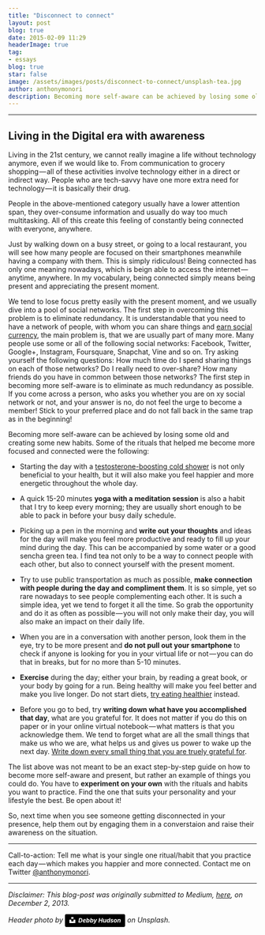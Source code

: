 ```yaml
---
title: "Disconnect to connect"
layout: post
blog: true
date: 2015-02-09 11:29
headerImage: true
tag:
- essays
blog: true
star: false
image: /assets/images/posts/disconnect-to-connect/unsplash-tea.jpg
author: anthonymonori
description: Becoming more self-aware can be achieved by losing some old and creating some new habits. Some of the rituals that helped me become more focused and connected were the following
---
```


---

## Living in the Digital era with awareness

Living in the 21st century, we cannot really imagine a life without technology anymore, even if we would like to. From communication to grocery shopping — all of these activities involve technology either in a direct or indirect way. People who are tech-savvy have one more extra need for technology — it is basically their drug.

People in the above-mentioned category usually have a lower attention span, they over-consume information and usually do way too much multitasking. All of this create this feeling of constantly being connected with everyone, anywhere.

Just by walking down on a busy street, or going to a local restaurant, you will see how many people are focused on their smartphones meanwhile having a company with them. This is simply ridiculous! Being connected has only one meaning nowadays, which is beign able to access the internet — anytime, anywhere. In my vocabulary, being connected simply means being present and appreciating the present moment.

We tend to lose focus pretty easily with the present moment, and we usually dive into a pool of social networks. The first step in overcoming this problem is to eliminate redundancy. It is understandable that you need to have a network of people, with whom you can share things and [earn social currency](https://web.archive.org/web/20160315030615/http://en.wikipedia.org/wiki/Social_currency), the main problem is, that we are usually part of many more. Many people use some or all of the following social networks: Facebook, Twitter, Google+, Instagram, Foursquare, Snapchat, Vine and so on. Try asking yourself the following questions: How much time do I spend sharing things on each of those networks? Do I really need to over-share? How many friends do you have in common between those networks? The first step in becoming more self-aware is to eliminate as much redundancy as possible. If you come across a person, who asks you whether you are on xy social network or not, and your answer is no, do not feel the urge to become a member! Stick to your preferred place and do not fall back in the same trap as in the beginning!

Becoming more self-aware can be achieved by losing some old and creating some new habits. Some of the rituals that helped me become more focused and connected were the following:

- Starting the day with a [testosterone-boosting cold shower](https://www.samovartea.com/hormones-morning-success-ritual-1/) is not only beneficial to your health, but it will also make you feel happier and more energetic throughout the whole day.

- A quick 15-20 minutes **yoga with a meditation session** is also a habit that I try to keep every morning; they are usually short enough to be able to pack in before your busy daily schedule.

- Picking up a pen in the morning and **write out your thoughts** and ideas for the day will make you feel more productive and ready to fill up your mind during the day. This can be accompanied by some water or a good sencha green tea. I find tea not only to be a way to connect people with each other, but also to connect yourself with the present moment.

- Try to use public transportation as much as possible, **make connection with people during the day and compliment them**. It is so simple, yet so rare nowadays to see people complementing each other. It is such a simple idea, yet we tend to forget it all the time. So grab the opportunity and do it as often as possible — you will not only make their day, you will also make an impact on their daily life.

- When you are in a conversation with another person, look them in the eye, try to be more present and **do not pull out your smartphone** to check if anyone is looking for you in your virtual life or not — you can do that in breaks, but for no more than 5-10 minutes.

- **Exercise** during the day; either your brain, by reading a great book, or your body by going for a run. Being healthy will make you feel better and make you live longer. Do not start diets, [try eating healthier](https://summertomato.com/foodist/) instead.

- Before you go to bed, try **writing down what have you accomplished that day**, what are you grateful for. It does not matter if you do this on paper or in your online virtual notebook — what matters is that you acknowledge them. We tend to forget what are all the small things that make us who we are, what helps us and gives us power to wake up the next day. [Write down every small thing that you are truely grateful for](https://www.samovartea.com/success-ritual-4-being-grateful-for-thorns/).

The list above was not meant to be an exact step-by-step guide on how to become more self-aware and present, but rather an example of things you could do. You have to **experiment on your own** with the rituals and habits you want to practice. Find the one that suits your personality and your lifestyle the best. Be open about it!

So, next time when you see someone getting disconnected in your presence, help them out by engaging them in a converstaion and raise their awareness on the situation.

---

Call-to-action: Tell me what is your single one ritual/habit that you practice each day — which makes you happier and more connected. Contact me on Twitter [@anthonymonori](https://www.twitter.com/anthonymonori).

---

_Disclaimer: This blog-post was originally submitted to Medium, [here](https://medium.com/@anthonymonori/disconnect-to-connect-560f5c7860e), on December 2, 2013._

_Header photo by <a style="background-color:black;color:white;text-decoration:none;padding:4px 6px;font-family:-apple-system, BlinkMacSystemFont, &quot;San Francisco&quot;, &quot;Helvetica Neue&quot;, Helvetica, Ubuntu, Roboto, Noto, &quot;Segoe UI&quot;, Arial, sans-serif;font-size:12px;font-weight:bold;line-height:1.2;display:inline-block;border-radius:3px" href="https://unsplash.com/@hudsoncrafted?utm_medium=referral&amp;utm_campaign=photographer-credit&amp;utm_content=creditBadge" target="_blank" rel="noopener noreferrer" title="Download free do whatever you want high-resolution photos from Debby Hudson"><span style="display:inline-block;padding:2px 3px"><svg xmlns="http://www.w3.org/2000/svg" style="height:12px;width:auto;position:relative;vertical-align:middle;top:-2px;fill:white" viewBox="0 0 32 32"><title>unsplash-logo</title><path d="M10 9V0h12v9H10zm12 5h10v18H0V14h10v9h12v-9z"></path></svg></span><span style="display:inline-block;padding:2px 3px">Debby Hudson</span></a> on Unsplash._